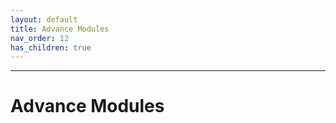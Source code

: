 ```yaml
---
layout: default
title: Advance Modules
nav_order: 12
has_children: true
---
```

___

# Advance Modules
